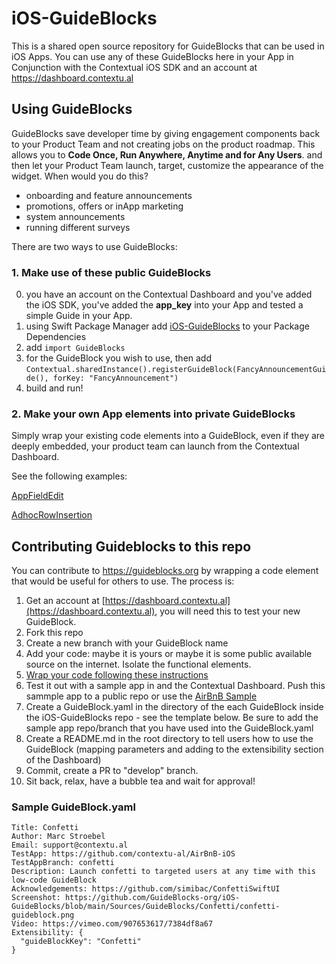# iOS-GuideBlocks

This is a shared open source repository for GuideBlocks that can be used in iOS Apps.
You can use any of these GuideBlocks here in your App in Conjunction with the Contextual iOS SDK and an account at https://dashboard.contextu.al

## Using GuideBlocks

GuideBlocks save developer time by giving engagement components back to your Product Team and not creating jobs on the product roadmap. This allows you to **Code Once, Run Anywhere, Anytime and for Any Users**. and then let your Product Team launch, target, customize the appearance of the widget. When would you do this?

- onboarding and feature announcements
- promotions, offers or inApp marketing
- system announcements
- running different surveys

There are two ways to use GuideBlocks:

### 1. Make use of these public GuideBlocks

0. you have an account on the Contextual Dashboard and you've added the iOS SDK, you've added the **app_key** into your App and tested a simple Guide in your App.
1. using Swift Package Manager add [iOS-GuideBlocks](https://github.com/GuideBlocks-org/iOS-GuideBlocks/blob/confetti/Sources/GuideBlocks) to your Package Dependencies
2. add `import GuideBlocks`
3. for the GuideBlock you wish to use, then add `Contextual.sharedInstance().registerGuideBlock(FancyAnnouncementGuide(), forKey: "FancyAnnouncement")`
4. build and run!


### 2. Make your own App elements into private GuideBlocks

Simply wrap your existing code elements into a GuideBlock, even if they are deeply embedded, your product team can launch from the Contextual Dashboard.

See the following examples:

[AppFieldEdit](https://github.com/contextu-al/AirBnB-iOS/tree/main/airbnb-main/airbnb-main/Components/CustomGuideBlocks/AppFieldEdit)

[AdhocRowInsertion](https://github.com/contextu-al/AirBnB-iOS/tree/main/airbnb-main/airbnb-main/Components/CustomGuideBlocks/AdhocRowInsertion)
 

## Contributing Guideblocks to this repo

You can contribute to https://guideblocks.org by wrapping a code element that would be useful for others to use. The process is:

1. Get an account at [https://dashboard.contextu.al](https://dashboard.contextu.al), you will need this to test your new GuideBlock.
2. Fork this repo
3. Create a new branch with your GuideBlock name
4. Add your code: maybe it is yours or maybe it is some public available source on the internet. Isolate the functional elements.
5. [Wrap your code following these instructions](https://github.com/GuideBlocks-org#how-do-i-make-a-guideblock)
6. Test it out with a sample app in and the Contextual Dashboard. Push this sammple app to a public repo or use the [AirBnB Sample](https://github.com/contextu-al/AirBnB-iOS)
7. Create a GuideBlock.yaml in the directory of the each GuideBlock inside the iOS-GuideBlocks repo - see the template below. Be sure to add the sample app repo/branch that you have used into the GuideBlock.yaml 
8. Create a README.md in the root directory to tell users how to use the GuideBlock (mapping parameters and adding to the extensibility section of the Dashboard) 
9. Commit, create a PR to "develop" branch.
10. Sit back, relax, have a bubble tea and wait for approval!


### Sample GuideBlock.yaml

```
Title: Confetti
Author: Marc Stroebel
Email: support@contextu.al
TestApp: https://github.com/contextu-al/AirBnB-iOS
TestAppBranch: confetti
Description: Launch confetti to targeted users at any time with this low-code GuideBlock
Acknowledgements: https://github.com/simibac/ConfettiSwiftUI
Screenshot: https://github.com/GuideBlocks-org/iOS-GuideBlocks/blob/main/Sources/GuideBlocks/Confetti/confetti-guideblock.png 
Video: https://vimeo.com/907653617/7384df8a67
Extensibility: {
  "guideBlockKey": "Confetti"
}
```
 
